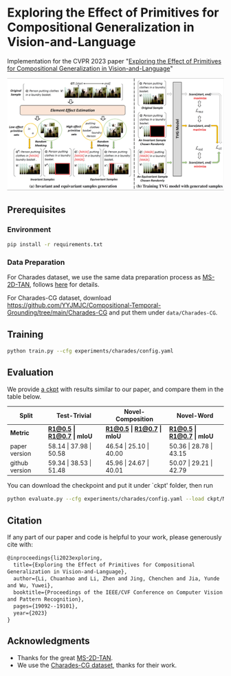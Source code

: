 # Exploring the Effect of Primitives for Compositional Generalization in Vision-and-Language
Implementation for the CVPR 2023 paper "[Exploring the Effect of Primitives for Compositional Generalization in Vision-and-Language](https://openaccess.thecvf.com/content/CVPR2023/papers/Li_Exploring_the_Effect_of_Primitives_for_Compositional_Generalization_in_Vision-and-Language_CVPR_2023_paper.pdf)"

![Example Image](https://github.com/NeverMoreLCH/SSL2CG/blob/main/framework-img.png)


## Prerequisites

### Environment
```bash
pip install -r requirements.txt
```

### Data Preparation

For Charades dataset, we use the same data preparation process as [MS-2D-TAN](https://github.com/microsoft/VideoX/tree/master/MS-2D-TAN), follows [here](https://github.com/microsoft/VideoX/tree/master/MS-2D-TAN#download-datasets) for details.

For Charades-CG dataset, download https://github.com/YYJMJC/Compositional-Temporal-Grounding/tree/main/Charades-CG and put them under `data/Charades-CG`.



## Training

```bash
python train.py --cfg experiments/charades/config.yaml
```

## Evaluation

We provide [a ckpt](https://drive.google.com/file/d/1or5YbBOuEi0Kcy3VUrsUcfkc9Tdmx4Iw/view?usp=sharing) with results similar to our paper, and compare them in the table below.

| Split          | Test-Trivial                   | Novel-Composition             | Novel-Word                    |
| -------------- | ------------------------------ | ----------------------------- | ----------------------------- |
| **Metric**     | **R1@0.5 \| R1@0.7 \| mIoU**   | **R1@0.5 \| R1@0.7 \| mIoU**  | **R1@0.5 \| R1@0.7 \| mIoU**  |
| paper version  | 58.14   \|   37.98   \|  50.58 | 46.54  \|   25.10   \|  40.00 | 50.36  \|   28.78   \|  43.15 |
| github version | 59.34   \|   38.53   \|  51.48 | 45.96  \|   24.67   \|  40.01 | 50.07  \|   29.21   \|  42.79 |


You can download the checkpoint and put it under `ckpt' folder, then run
```bash
python evaluate.py --cfg experiments/charades/config.yaml --load ckpt/MS-2D-TAN_iter20461.pt
```

## Citation

If any part of our paper and code is helpful to your work, please generously cite with:

```
@inproceedings{li2023exploring,
  title={Exploring the Effect of Primitives for Compositional Generalization in Vision-and-Language},
  author={Li, Chuanhao and Li, Zhen and Jing, Chenchen and Jia, Yunde and Wu, Yuwei},
  booktitle={Proceedings of the IEEE/CVF Conference on Computer Vision and Pattern Recognition},
  pages={19092--19101},
  year={2023}
}
```

## Acknowledgments

- Thanks for the great [MS-2D-TAN](https://github.com/microsoft/VideoX/tree/master/MS-2D-TAN).
- We use the [Charades-CG dataset](https://github.com/YYJMJC/Compositional-Temporal-Grounding/tree/main/Charades-CG), thanks for their work.

